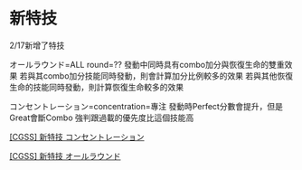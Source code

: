 # 新特技

2/17新增了特技



オールラウンド=ALL round=??
發動中同時具有combo加分與恢復生命的雙重效果
若與其combo加分技能同時發動，則會計算加分比例較多的效果
若與其他恢復生命的技能同時發動，則計算恢復生命較多的效果

コンセントレーション=concentration=專注
發動時Perfect分數會提升，但是Great會斷Combo
強判跟過載的優先度比這個技能高


[\[CGSS\] 新特技 コンセントレーション](http://disp.cc/b/654-9TdS)

[\[CGSS\] 新特技 オールラウンド](http://disp.cc/b/654-9T6U)

